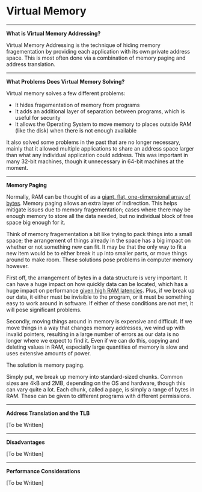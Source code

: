 # Virtual Memory

---

**What is Virtual Memory Addressing?**

Virtual Memory Addressing is the technique of hiding memory fragementation by providing each application with its own private address space. This is most often done via a combination of memory paging and address translation.

---

**What Problems Does Virtual Memory Solving?**

Virtual memory solves a few different problems:
  * It hides fragementation of memory from programs
  * It adds an additional layer of separation between programs, which is useful for security
  * It allows the Operating System to move memory to places outside RAM (like the disk) when there is not enough available

It also solved some problems in the past that are no longer necessary, mainly that it allowed multiple applications to share an address space larger than what any individual application could address. This was important in many 32-bit machines, though it unnecessary in 64-bit machines at the moment.

---

**Memory Paging**

Normally, RAM can be thought of as a [giant, flat, one-dimensional array of bytes](bunchesofbytes.md). Memory paging allows an extra layer of indirection. This helps mitigate issues due to memory fragementation; cases where there may be enough memory to store all the data needed, but no individual block of free space big enough for it.

Think of memory fragementation a bit like trying to pack things into a small space; the arrangement of things already in the space has a big impact on whether or not something new can fit. It may be that the only way to fit a new item would be to either break it up into smaller parts, or move things around to make room. These solutions pose problems in computer memory however.

First off, the arrangement of bytes in a data structure is very important. It can have a huge impact on how quickly data can be located, which has a huge impact on performance [given high RAM latencies](whycaches.md). Plus, if we break up our data, it either must be invisible to the program, or it must be something easy to work around in software. If either of these conditions are not met, it will pose significant problems.

Secondly, moving things around in memory is expensive and difficult. If we move things in a way that changes memory addresses, we wind up with invalid pointers, resulting in a large number of errors as our data is no longer where we expect to find it. Even if we can do this, copying and deleting values in RAM, especially large quantities of memory is slow and uses extensive amounts of power.

The solution is memory paging.

Simply put, we break up memory into standard-sized chunks. Common sizes are 4kB and 2MB, depending on the OS and hardware, though this can vary quite a lot. Each chunk, called a page, is simply a range of bytes in RAM. These can be given to different programs with different permissions.

---

**Address Translation and the TLB**

[To be Written]

---

**Disadvantages**

[To be Written]

---

**Performance Considerations**

[To be Written]
